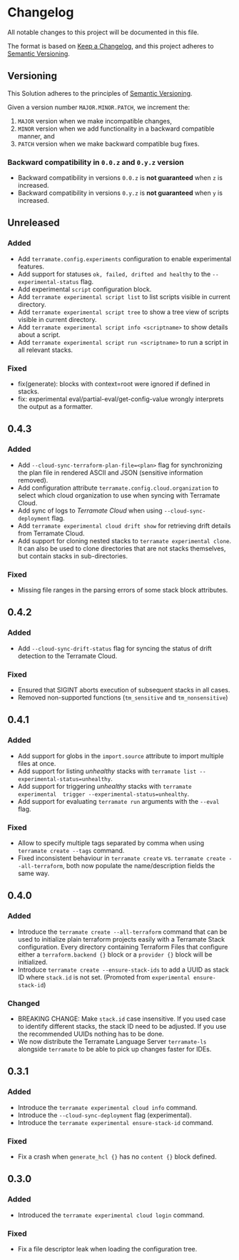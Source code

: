 # Changelog

All notable changes to this project will be documented in this file.

The format is based on [Keep a Changelog](https://keepachangelog.com/en/1.0.0/),
and this project adheres to [Semantic Versioning](https://semver.org/spec/v2.0.0.html).

## Versioning

This Solution adheres to the principles of [Semantic Versioning](https://semver.org/spec/v2.0.0.html).

Given a version number `MAJOR.MINOR.PATCH`, we increment the:

1. `MAJOR` version when we make incompatible changes,
2. `MINOR` version when we add functionality in a backward compatible manner, and
3. `PATCH` version when we make backward compatible bug fixes.

### Backward compatibility in `0.0.z` and `0.y.z` version

- Backward compatibility in versions `0.0.z` is **not guaranteed** when `z` is increased.
- Backward compatibility in versions `0.y.z` is **not guaranteed** when `y` is increased.

## Unreleased

### Added

- Add `terramate.config.experiments` configuration to enable experimental features.
- Add support for statuses `ok, failed, drifted and healthy` to the `--experimental-status` flag.
- Add experimental `script` configuration block.
- Add `terramate experimental script list` to list scripts visible in current directory.
- Add `terramate experimental script tree` to show a tree view of scripts visible in current directory.
- Add `terramate experimental script info <scriptname>` to show details about a script.
- Add `terramate experimental script run <scriptname>` to run a script in all relevant stacks.

### Fixed

- fix(generate): blocks with context=root were ignored if defined in stacks.
- fix: experimental eval/partial-eval/get-config-value wrongly interprets the output as a formatter.

## 0.4.3

### Added

- Add `--cloud-sync-terraform-plan-file=<plan>` flag for synchronizing the plan
file in rendered ASCII and JSON (sensitive information removed).
- Add configuration attribute `terramate.config.cloud.organization` to select which cloud organization to use when syncing with Terramate Cloud.
- Add sync of logs to _Terramate Cloud_ when using `--cloud-sync-deployment` flag.
- Add `terramate experimental cloud drift show` for retrieving drift details from Terramate Cloud.
- Add support for cloning nested stacks to `terramate experimental clone`. It can also be used to clone directories that
are not stacks themselves, but contain stacks in sub-directories.

### Fixed

- Missing file ranges in the parsing errors of some stack block attributes.

## 0.4.2

### Added

- Add `--cloud-sync-drift-status` flag for syncing the status of drift detection
  to the Terramate Cloud.

### Fixed

- Ensured that SIGINT aborts execution of subsequent stacks in all cases.
- Removed non-supported functions (`tm_sensitive` and `tm_nonsensitive`)

## 0.4.1

### Added

- Add support for globs in the `import.source` attribute to import multiple files at once.
- Add support for listing *unhealthy* stacks with `terramate list --experimental-status=unhealthy`.
- Add support for triggering *unhealthy* stacks with `terramate experimental  trigger --experimental-status=unhealthy`.
- Add support for evaluating `terramate run` arguments with the `--eval`
flag.

### Fixed

- Allow to specify multiple tags separated by comma when using `terramate create --tags` command.
- Fixed inconsistent behaviour in `terramate create` vs. `terramate create --all-terraform`, both now populate the name/description fields the same way.

## 0.4.0

### Added

- Introduce the `terramate create --all-terraform` command that can be used to initialize plain terraform projects easily with a Terramate Stack configuration.
  Every directory containing Terraform Files that configure either a `terraform.backend {}` block or a `provider {}` block will be initialized.
- Introduce `terramate create --ensure-stack-ids` to add a UUID as stack ID where `stack.id` is not set. (Promoted from `experimental ensure-stack-id`)

### Changed

- BREAKING CHANGE: Make `stack.id` case insensitive. If you used case to identify different stacks, the stack ID need to be adjusted. If you use the recommended UUIDs nothing has to be done.
- We now distribute the Terramate Language Server `terramate-ls` alongside `terramate` to be able to pick up changes faster for IDEs.

## 0.3.1

### Added

- Introduce the `terramate experimental cloud info` command.
- Introduce the `--cloud-sync-deployment` flag (experimental).
- Introduce the `terramate experimental ensure-stack-id` command.

### Fixed

- Fix a crash when `generate_hcl {}` has no `content {}` block defined.

## 0.3.0

### Added

- Introduced the `terramate experimental cloud login` command.

### Fixed

- Fix a file descriptor leak when loading the configuration tree.
